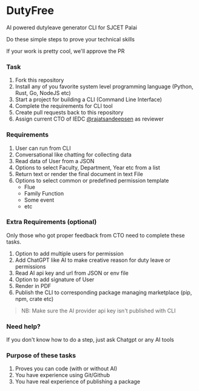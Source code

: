 # DutyFree
AI powered dutyleave generator CLI for SJCET Palai

Do these simple steps to prove your technical skills

If your work is pretty cool, we'll approve the PR

### Task
1. Fork this repository
2. Install any of you favorite system level programming language (Python, Rust, Go, NodeJS etc)
3. Start a project for building a CLI (Command Line Interface)
4. Complete the requirements for CLI tool
5. Create pull requests back to this repository
6. Assign current CTO of IEDC [@rajatsandeepsen](https://github.com/rajatsandeepsen) as reviewer

### Requirements
1. User can run from CLI
2. Conversational like chatting for collecting data
3. Read data of User from a JSON
4. Options to select Faculty, Department, Year etc from a list
5. Return text or render the final document in text File
6. Options to select common or predefined permission template
   - Flue
   - Family Function
   - Some event
   - etc

### Extra Requirements (optional)
Only those who got proper feedback from CTO need to complete these tasks.

1. Option to add multiple users for permission
2. Add ChatGPT like AI to make creative reason for duty leave or permissions
3. Read AI api key and url from JSON or env file
4. Option to add signature of User
5. Render in PDF
6. Publish the CLI to corresponding package managing marketplace (pip, npm, crate etc)

> NB: Make sure the AI provider api key isn't published with CLI

### Need help?
If you don't know how to do a step, just ask Chatgpt or any AI tools 

### Purpose of these tasks
1. Proves you can code (with or without AI)
2. You have experience using Git/Github
3. You have real experience of publishing a package
